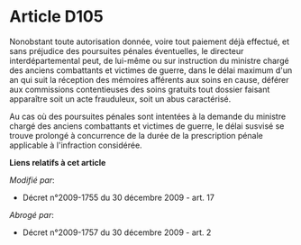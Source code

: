 # Article D105

Nonobstant toute autorisation donnée, voire tout paiement déjà effectué, et sans préjudice des poursuites pénales
éventuelles, le directeur interdépartemental peut, de lui-même ou sur instruction du       ministre chargé des anciens
combattants et victimes de guerre, dans le délai maximum d'un an qui suit la réception des mémoires afférents aux soins en
cause, déférer aux commissions contentieuses des soins gratuits tout dossier faisant apparaître soit un acte frauduleux, soit
un abus caractérisé. 

Au cas où des poursuites pénales sont intentées à la demande du       ministre chargé des anciens combattants et victimes de
guerre, le délai susvisé se trouve prolongé à concurrence de la durée de la prescription pénale applicable à l'infraction
considérée.

**Liens relatifs à cet article**

_Modifié par_:

  - Décret n°2009-1755 du 30 décembre 2009 - art. 17

_Abrogé par_:

  - Décret n°2009-1757 du 30 décembre 2009 - art. 2
